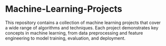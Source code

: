 # Machine-Learning-Projects
This repository contains a collection of machine learning projects that cover a wide range of algorithms and techniques. Each project demonstrates key concepts in machine learning, from data preprocessing and feature engineering to model training, evaluation, and deployment.
